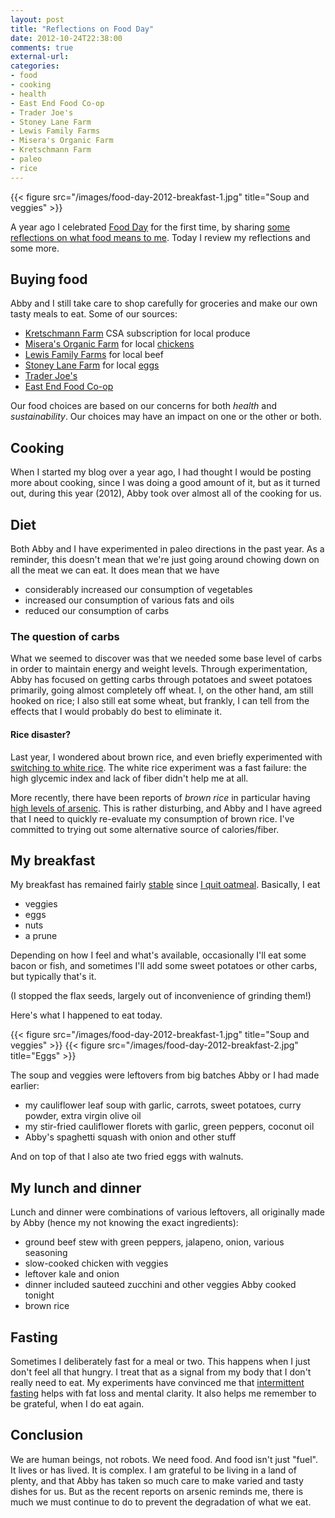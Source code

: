 ```yaml
---
layout: post
title: "Reflections on Food Day"
date: 2012-10-24T22:38:00
comments: true
external-url: 
categories: 
- food
- cooking
- health
- East End Food Co-op
- Trader Joe's
- Stoney Lane Farm
- Lewis Family Farms
- Misera's Organic Farm
- Kretschmann Farm
- paleo
- rice
---
```

{{< figure src="/images/food-day-2012-breakfast-1.jpg" title="Soup and veggies" >}}

A year ago I celebrated [Food Day](http://www.foodday.org/) for the first time, by sharing [some reflections on what food means to me](/blog/2011/10/24/every-day-is-food-day/). Today I review my reflections and some more.

<!--more-->

## Buying food

Abby and I still take care to shop carefully for groceries and make our own tasty meals to eat. Some of our sources:

- [Kretschmann Farm](http://kretschmannfarm.com/) CSA subscription for local produce
- [Misera's Organic Farm](http://www.localharvest.org/miseras-organic-farm-M14896) for local [chickens](/blog/2011/09/24/whats-a-nice-acorn-squash-like-you-doing-in-a-pot-of-spicy-lentils/)
- [Lewis Family Farms](http://www.lewisfamilyfarms.com/) for local beef
- [Stoney Lane Farm](http://pine-richland.patch.com/articles/stoney-lane-farm-a-little-bit-country-in-suburbia) for local [eggs](/blog/2011/11/28/thankful-for-the-free-range-orange-yolked-eggs/)
- [Trader Joe's](http://www.traderjoes.com/)
- [East End Food Co-op](http://www.eastendfood.coop/)

Our food choices are based on our concerns for both *health* and *sustainability*. Our choices may have an impact on one or the other or both.

## Cooking

When I started my blog over a year ago, I had thought I would be posting more about cooking, since I was doing a good amount of it, but as it turned out, during this year (2012), Abby took over almost all of the cooking for us.

## Diet

Both Abby and I have experimented in paleo directions in the past year. As a reminder, this doesn't mean that we're just going around chowing down on all the meat we can eat. It does mean that we have

- considerably increased our consumption of vegetables
- increased our consumption of various fats and oils
- reduced our consumption of carbs

### The question of carbs

What we seemed to discover was that we needed some base level of carbs in order to maintain energy and weight levels. Through experimentation, Abby has focused on getting carbs through potatoes and sweet potatoes primarily, going almost completely off wheat. I, on the other hand, am still hooked on rice; I also still eat some wheat, but frankly, I can tell from the effects that I would probably do best to eliminate it.

#### Rice disaster?

Last year, I wondered about brown rice, and even briefly experimented with [switching to white rice](/blog/2011/12/07/is-brown-rice-healthy-or-not/). The white rice experiment was a fast failure: the high glycemic index and lack of fiber didn't help me at all.

More recently, there have been reports of *brown rice* in particular having [high levels of arsenic](http://www.consumerreports.org/cro/magazine/2012/11/arsenic-in-your-food/index.htm). This is rather disturbing, and Abby and I have agreed that I need to quickly re-evaluate my consumption of brown rice. I've committed to trying out some alternative source of calories/fiber.

## My breakfast

My breakfast has remained fairly [stable](/blog/2012/01/26/improving-my-breakfast-and-other-meals/) since [I quit oatmeal](/blog/2011/10/23/paleo-diet-experimentation/). Basically, I eat

- veggies
- eggs
- nuts
- a prune

Depending on how I feel and what's available, occasionally I'll eat some bacon or fish, and sometimes I'll add some sweet potatoes or other carbs, but typically that's it.

(I stopped the flax seeds, largely out of inconvenience of grinding them!)

Here's what I happened to eat today.

{{< figure src="/images/food-day-2012-breakfast-1.jpg" title="Soup and veggies" >}}
{{< figure src="/images/food-day-2012-breakfast-2.jpg" title="Eggs" >}}

The soup and veggies were leftovers from big batches Abby or I had made earlier:

- my cauliflower leaf soup with garlic, carrots, sweet potatoes, curry powder, extra virgin olive oil
- my stir-fried cauliflower florets with garlic, green peppers, coconut oil
- Abby's spaghetti squash with onion and other stuff

And on top of that I also ate two fried eggs with walnuts.

## My lunch and dinner

Lunch and dinner were combinations of various leftovers, all originally made by Abby (hence my not knowing the exact ingredients):

- ground beef stew with green peppers, jalapeno, onion, various seasoning
- slow-cooked chicken with veggies
- leftover kale and onion
- dinner included sauteed zucchini and other veggies Abby cooked tonight
- brown rice

## Fasting

Sometimes I deliberately fast for a meal or two. This happens when I just don't feel all that hungry. I treat that as a signal from my body that I don't really need to eat. My experiments have convinced me that [intermittent fasting](http://en.wikipedia.org/wiki/Intermittent_fasting) helps with fat loss and mental clarity. It also helps me remember to be grateful, when I do eat again.

## Conclusion

We are human beings, not robots. We need food. And food isn't just "fuel". It lives or has lived. It is complex. I am grateful to be living in a land of plenty, and that Abby has taken so much care to make varied and tasty dishes for us. But as the recent reports on arsenic reminds me, there is much we must continue to do to prevent the degradation of what we eat.
